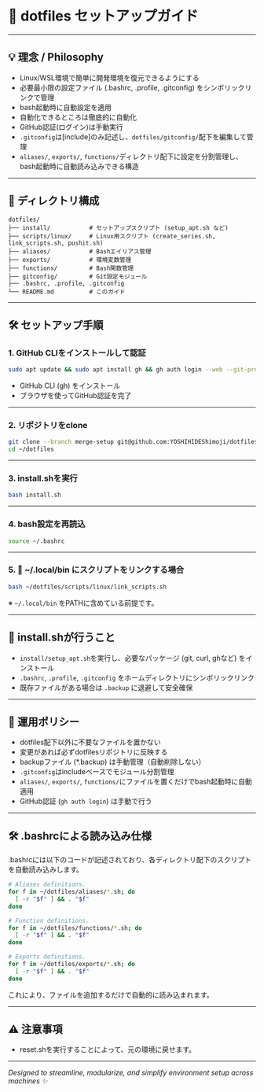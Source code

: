# 🚀 dotfiles セットアップガイド

---

## 💡 理念 / Philosophy

- Linux/WSL環境で簡単に開発環境を復元できるようにする
- 必要最小限の設定ファイル (.bashrc, .profile, .gitconfig) をシンボリックリンクで管理
- bash起動時に自動設定を適用
- 自動化できるところは徹底的に自動化
- GitHub認証(ログイン)は手動実行
- `.gitconfig`は[include]のみ記述し、`dotfiles/gitconfig/`配下を編集して管理
- `aliases/`, `exports/`, `functions/`ディレクトリ配下に設定を分割管理し、bash起動時に自動読み込みできる構造

---

## 📂 ディレクトリ構成

```plaintext
dotfiles/
├── install/           # セットアップスクリプト (setup_apt.sh など)
├── scripts/linux/     # Linux用スクリプト (create_series.sh, link_scripts.sh, pushit.sh)
├── aliases/           # Bashエイリアス管理
├── exports/           # 環境変数管理
├── functions/         # Bash関数管理
├── gitconfig/         # Git設定モジュール
├── .bashrc, .profile, .gitconfig
└── README.md          # このガイド
```

---

## 🛠️ セットアップ手順

### 1. GitHub CLIをインストールして認証

```bash
sudo apt update && sudo apt install gh && gh auth login --web --git-protocol ssh
```

- GitHub CLI (gh) をインストール
- ブラウザを使ってGitHub認証を完了

---

### 2. リポジトリをclone

```bash
git clone --branch merge-setup git@github.com:YOSHIHIDEShimoji/dotfiles.git ~/dotfiles
cd ~/dotfiles
```

---

### 3. install.shを実行

```bash
bash install.sh
```

---

### 4. bash設定を再読込

```bash
source ~/.bashrc
```

---

### 5. 📌 ~/.local/bin にスクリプトをリンクする場合

```bash
bash ~/dotfiles/scripts/linux/link_scripts.sh
```

※ `~/.local/bin` をPATHに含めている前提です。

---

## 📜 install.shが行うこと

- `install/setup_apt.sh`を実行し、必要なパッケージ (git, curl, ghなど) をインストール
- `.bashrc`, `.profile`, `.gitconfig` をホームディレクトリにシンボリックリンク
- 既存ファイルがある場合は `.backup` に退避して安全確保

---

## 📖 運用ポリシー

- dotfiles配下以外に不要なファイルを置かない
- 変更があれば必ずdotfilesリポジトリに反映する
- backupファイル (*.backup) は手動管理（自動削除しない）
- `.gitconfig`はincludeベースでモジュール分割管理
- `aliases/`, `exports/`, `functions/`にファイルを置くだけでbash起動時に自動適用
- GitHub認証 (`gh auth login`) は手動で行う

---

## 🛠️ .bashrcによる読み込み仕様

.bashrcには以下のコードが記述されており、各ディレクトリ配下のスクリプトを自動読み込みします。

```bash
# Aliases definitions.
for f in ~/dotfiles/aliases/*.sh; do
  [ -r "$f" ] && . "$f"
done

# Function definitions.
for f in ~/dotfiles/functions/*.sh; do
  [ -r "$f" ] && . "$f"
done

# Exports definitions.
for f in ~/dotfiles/exports/*.sh; do
  [ -r "$f" ] && . "$f"
done
```

これにより、ファイルを追加するだけで自動的に読み込まれます。

---

## ⚠️ 注意事項

- reset.shを実行することによって、元の環境に戻せます。

---

*Designed to streamline, modularize, and simplify environment setup across machines ✨*

